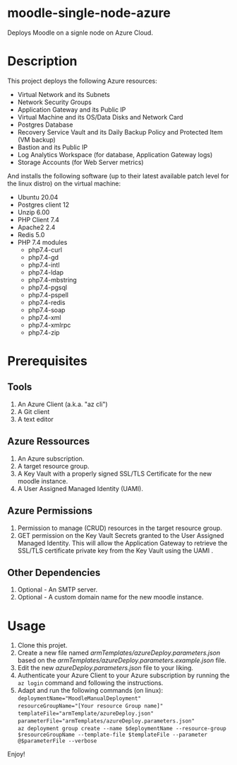 # moodle-single-node-azure
Deploys Moodle on a signle node on Azure Cloud.

# Description
This project deploys the following Azure resources:
- Virtual Network and its Subnets
- Network Security Groups
- Application Gateway and its Public IP
- Virtual Machine and its OS/Data Disks and Network Card
- Postgres Database
- Recovery Service Vault and its Daily Backup Policy and Protected Item (VM backup)
- Bastion and its Public IP
- Log Analytics Workspace (for database, Application Gateway logs)
- Storage Accounts (for Web Server metrics)

And installs the following software (up to their latest available patch level for the linux distro) on the virtual machine:
- Ubuntu 20.04
- Postgres client 12
- Unzip 6.00
- PHP Client 7.4
- Apache2 2.4
- Redis 5.0
- PHP 7.4 modules
  - php7.4-curl
  - php7.4-gd
  - php7.4-intl
  - php7.4-ldap
  - php7.4-mbstring
  - php7.4-pgsql
  - php7.4-pspell
  - php7.4-redis
  - php7.4-soap
  - php7.4-xml
  - php7.4-xmlrpc
  - php7.4-zip

# Prerequisites
## Tools
1. An Azure Client (a.k.a. "az cli")
1. A Git client
1. A text editor

## Azure Ressources
1. An Azure subscription.
1. A target resource group.
1. A Key Vault with a properly signed SSL/TLS Certificate for the new moodle instance.
1. A User Assigned Managed Identity (UAMI).

## Azure Permissions
1. Permission to manage (CRUD) resources in the target resource group.
1. GET permission on the Key Vault Secrets granted to the User Assigned Managed Identity. This will allow the Application Gateway to retrieve the SSL/TLS certificate private key from the Key Vault using the UAMI .

## Other Dependencies
1. Optional - An SMTP server.
1. Optional - A custom domain name for the new moodle instance.


# Usage
1. Clone this projet.
1. Create a new file named *armTemplates/azureDeploy.parameters.json* based on the *armTemplates/azureDeploy.parameters.example.json* file.
1. Edit the new _azureDeploy.parameters.json_ file to your liking.
1. Authenticate your Azure Client to your Azure subscription by running the `az login` command and following the instructions.
1. Adapt and run the following commands (on linux):\
`deploymentName="MoodleManualDeployment"`\
`resourceGroupName="[Your resource Group name]"`\
`templateFile="armTemplate/azureDeploy.json"`\
`parameterFile="armTemplates/azureDeploy.parameters.json"`\
`az deployment group create --name $deploymentName --resource-group $resourceGroupName --template-file $templateFile --parameter @$parameterFile --verbose`

Enjoy!